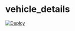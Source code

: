 # vehicle_details 

[![Deploy](https://www.herokucdn.com/deploy/button.svg)](https://heroku.com/deploy?template=https://github.com/codex-ML/vehicle_details)
